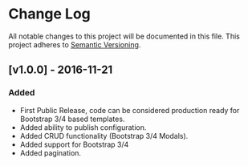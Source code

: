 # Change Log
All notable changes to this project will be documented in this file.
This project adheres to [Semantic Versioning](http://semver.org/).

## [v1.0.0] - 2016-11-21
### Added
 - First Public Release, code can be considered production ready for Bootstrap 3/4 based templates.
 - Added ability to publish configuration.
 - Added CRUD functionality (Bootstrap 3/4 Modals).
 - Added support for Bootstrap 3/4
 - Added pagination.
